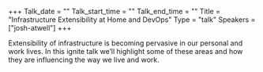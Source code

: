 +++
Talk_date = ""
Talk_start_time = ""
Talk_end_time = ""
Title = "Infrastructure Extensibility at Home and DevOps"
Type = "talk"
Speakers = ["josh-atwell"]
+++

Extensibility of infrastructure is becoming pervasive in our personal and work lives. In this ignite talk we’ll highlight some of these areas and how they are influencing the way we live and work.
